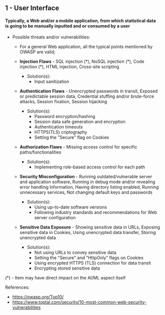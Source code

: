 ## 1 - User Interface
#### Typically, a Web and/or a mobile application, from which statistical data is going to be manually inputted and or consumed by a user

- Possible threats and/or vulnerabilities:
	
	- For a general Web application, all the typical points mentioned by OWASP are valid;
		
	- **Injection Flaws** - SQL injection (\*), NoSQL injection (\*), Code injection (\*), HTML injection, Cross-site scripting
		- Solution(s):
  			- Input sanitization
			
	- **Authentication Flaws** - Unencrypted passwords in transit, Exposed or predictable session data, Credential stuffing and/or brute-force attacks, Session fixation, Session hijacking
		- Solution(s):
  			- Password encryption/hashing
  			- Session data safe generation and encryption
  			- Authentication timeouts
  			- HTTPS(TLS) criptography
  			- Setting the "Secure" flag on Cookies

	- **Authorization Flaws** - Missing access control for specific paths/functionalities
		- Solution(s):
  			- Implementing role-based access control for each path
			
	- **Security Misconfiguration** - Running outdated/vulnerable server and application software, Running in debug mode and/or revealing error handling information, Having directory listing enabled, Running unnecessary services, Not changing default keys and passwords
		- Solution(s):
  			- Using up-to-date software versions
  			- Following industry standards and recommendations for Web server configuration
			
	- **Sensitive Data Exposure** - Showing sensitive data in URLs, Exposing sensitive data in Cookies, Using unencrypted data transfer, Storing unencrypted data
		- Solution(s):
  			- Not using URLs to convey sensitive data
  			- Setting the "Secure" and "HttpOnly" flags on Cookies
  			- Using encrypted HTTPS (TLS) connection for data transit
  			- Encrypting stored sensitive data

(\*) - Item may have direct impact on the AI/ML aspect itself

References:

- https://owasp.org/Top10/
- https://www.toptal.com/security/10-most-common-web-security-vulnerabilities
